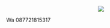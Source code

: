 <p align="center">
<img src="https://readme-typing-svg.herokuapp.com?color=#7FFF00&center=true&vCenter=true&lines=S+C+R+I+P+T++A+R+Y+A++B+L+I+T+A+R" />
</p>
Wa 087721815317
